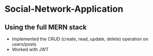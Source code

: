 # Social-Network-Application

## Using the full MERN stack

* Implemented the CRUD (create, read, update, delete) operation on users/posts
* Worked with JWT
